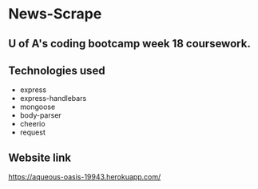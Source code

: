 # News-Scrape
## U of A's coding bootcamp week 18 coursework. 

## Technologies used

* express
* express-handlebars
* mongoose
* body-parser
* cheerio
* request

## Website link 
https://aqueous-oasis-19943.herokuapp.com/
